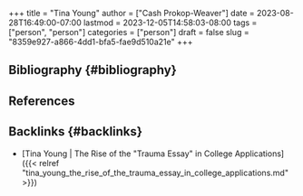 +++
title = "Tina Young"
author = ["Cash Prokop-Weaver"]
date = 2023-08-28T16:49:00-07:00
lastmod = 2023-12-05T14:58:03-08:00
tags = ["person", "person"]
categories = ["person"]
draft = false
slug = "8359e927-a866-4dd1-bfa5-fae9d510a21e"
+++

## Bibliography {#bibliography}

## References

<style>.csl-entry{text-indent: -1.5em; margin-left: 1.5em;}</style><div class="csl-bib-body">
</div>


## Backlinks {#backlinks}

-   [Tina Young | The Rise of the "Trauma Essay" in College Applications]({{< relref "tina_young_the_rise_of_the_trauma_essay_in_college_applications.md" >}})
